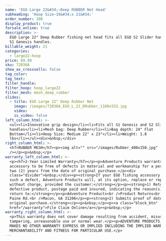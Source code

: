 ```yaml
---
name: 'EGO Large 22&#34;—Deep RUBBER Net Head'
subheading: 'Hoop Size—19&#34;x 21&#34;'
order_number: 200
display_product: true
forsale_online: true
description: >-
  EGO Large 22" Deep Rubber fishing net head fits all EGO S2 Slider handles and
  S1 Genesis handles.
billable_weight: 21
categories:
  - large22-hoop
price: 69.99
sku: 72036A
show_as_crosssells: false
tag_color:
tag_text:
filter_handle:
filter_hoop: hoop_large22
filter_mesh: mesh_deep_rubber
slides:
  - title: EGO Large 22" Deep Rubber Net
    image: /images/72036A_EGO_L_22_DRubber_1160x533.jpg
    video:
    is_video: false
left_column_html: >-
  <ul><li>Innovative grip design</li><li>Fits all S1 Genesis and S2 Slider
  handles</li><li>Mesh bag: Deep Rubber</li><li>Bag depth: 24" Flat
  Bottom</li><li>Hoop Size: Medium 22" x 23"</li><li>Weight: 1.8
  lbs</li></ul><div>&nbsp;</div>
right_column_html: >-
  <h7>RUBBER MESH</h7><p><img alt="" src="/images/Rubber_400x150.jpg"
  /></p><p>&nbsp;</p>
warranty_left_column_html: >-
  <p><h7>2-Year Limited Warranty</h7></p><p>Adventure Products warrants your EGO
  accessory to be free of defects in material and workmanship for a period of
  two (2) years from the date of original purchase.</p><div
  class="divider">&nbsp;</div><p><strong>If your EGO fishing accessory exhibits
  such a defect, Adventure Products will, at its option, replace or repair it
  without charge, provided the customer:</strong></p><p><strong>1) Returns the
  defective product, postage paid and insured, indicating the reason(s) for the
  return to:</strong></p><p>Adventure Products<br />Product Returns<br />889 Guy
  Paine Rd.<br />Macon, GA 31206</p><p><strong>2) Submits proof of date of
  original purchase.</strong></p><p>&nbsp;</p><p><a class="block_btn"
  href="/warranty">File Claim Online</a></p><p>&nbsp;</p>
warranty_right_column_html: >-
  <p>This warranty does not cover damage resulting from accident, misuse, abuse,
  tampering, unreasonable use or normal wear.</p><p>ADVENTURE PRODUCTS, INC.
  MAKES NO OTHER WARRANTY EXPRESS OR IMPLIED INCLUDING THE IMPLIED WARRANTIES OF
  MERCHANTABILITY AND FITNESS FOR PARTICULAR USE.</p>
---
```

